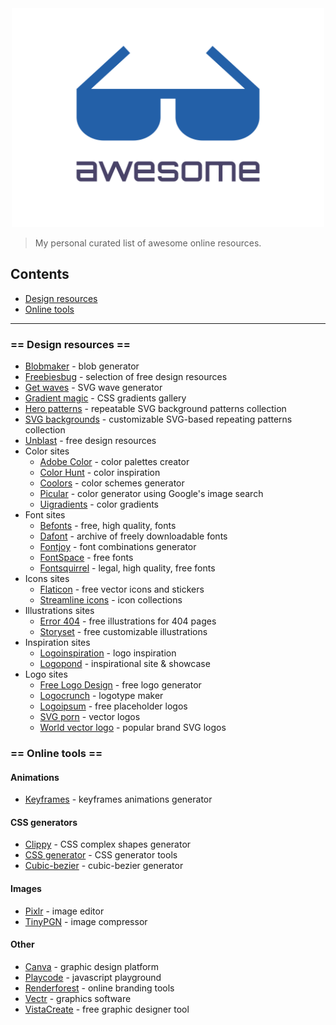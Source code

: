 <div align="center">
	<img width="500" height="350" src="logo.svg" alt="Awesome">
</div>

> My personal curated list of awesome online resources.

## Contents
- [Design resources](#design-resources)
- [Online tools](#online-tools)

---

### == Design resources ==
- [Blobmaker](https://www.blobmaker.app) - blob generator
- [Freebiesbug](https://freebiesbug.com) - selection of free design resources
- [Get waves](https://getwaves.io) - SVG wave generator
- [Gradient magic](https://www.gradientmagic.com) - CSS gradients gallery
- [Hero patterns](https://www.heropatterns.com) - repeatable SVG background patterns collection
- [SVG backgrounds](https://www.svgbackgrounds.com) - customizable SVG-based repeating patterns collection
- [Unblast](https://unblast.com) - free design resources
- Color sites
  - [Adobe Color](https://color.adobe.com) - color palettes creator
  - [Color Hunt](https://colorhunt.co) - color inspiration
  - [Coolors](https://coolors.co) - color schemes generator
  - [Picular](https://picular.co) - color generator using Google's image search
  - [Uigradients](https://uigradients.com) - color gradients
- Font sites
  - [Befonts](https://befonts.com) - free, high quality, fonts
  - [Dafont](https://www.dafont.com) - archive of freely downloadable fonts
  - [Fontjoy](https://fontjoy.com) - font combinations generator
  - [FontSpace](https://www.fontspace.com) - free fonts
  - [Fontsquirrel](https://www.fontsquirrel.com) - legal, high quality, free fonts
- Icons sites
  - [Flaticon](https://www.flaticon.com) - free vector icons and stickers
  - [Streamline icons](https://app.streamlinehq.com/icons) - icon collections
- Illustrations sites
  - [Error 404](https://error404.fun) - free illustrations for 404 pages
  - [Storyset](https://storyset.com) - free customizable illustrations
- Inspiration sites
  - [Logoinspiration](https://www.logoinspirations.co) - logo inspiration
  - [Logopond](https://logopond.com) - inspirational site & showcase
- Logo sites
  - [Free Logo Design](https://freelogodesign.org) - free logo generator
  - [Logocrunch](https://brandmark.io/logo-crunch) - logotype maker
  - [Logoipsum](https://logoipsum.com) - free placeholder logos
  - [SVG porn](https://svgporn.com) - vector logos
  - [World vector logo](https://worldvectorlogo.com) - popular brand SVG logos

### == Online tools ==

#### Animations
- [Keyframes](https://keyframes.app/animate) - keyframes animations generator

#### CSS generators
- [Clippy](https://bennettfeely.com/clippy) - CSS complex shapes generator
- [CSS generator](https://webcode.tools/generators/css) - CSS generator tools
- [Cubic-bezier](https://cubic-bezier.com) - cubic-bezier generator

#### Images
- [Pixlr](https://pixlr.com/editor/) - image editor
- [TinyPGN](https://tinypng.com) - image compressor

#### Other
- [Canva](https://www.canva.com) - graphic design platform
- [Playcode](https://playcode.io) - javascript playground
- [Renderforest](https://www.renderforest.com) - online branding tools
- [Vectr](https://vectr.com) - graphics software
- [VistaCreate](https://create.vista.com) - free graphic designer tool
